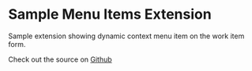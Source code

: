 # Sample Menu Items Extension #

Sample extension showing dynamic context menu item on the work item form.


Check out the source on [Github](https://github.com/ostreifel/vsts-menu-item-provider)
